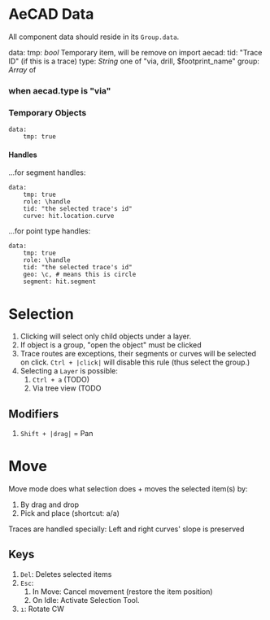 # AeCAD Data

All component data should reside in its `Group.data`.

data:
    tmp: *bool* Temporary item, will be remove on import
    aecad:
        tid: "Trace ID" (if this is a trace)
        type: *String* one of "via, drill, $footprint_name"
        group: *Array* of

### when aecad.type is "via"


### Temporary Objects

```
data:
    tmp: true
```

#### Handles

...for segment handles:
```
data:
    tmp: true
    role: \handle
    tid: "the selected trace's id"
    curve: hit.location.curve
```
...for point type handles:
```
data:
    tmp: true
    role: \handle
    tid: "the selected trace's id"
    geo: \c, # means this is circle
    segment: hit.segment
```

# Selection

1. Clicking will select only child objects under a layer.
2. If object is a group, "open the object" must be clicked
3. Trace routes are exceptions, their segments or curves will be selected on
    click. `Ctrl + |click|` will disable this rule (thus select the group.)
4. Selecting a `Layer` is possible:
    1. `Ctrl + a` (TODO)
    2. Via tree view (TODO

## Modifiers

1. `Shift + |drag|` = Pan

# Move

Move mode does what selection does + moves the selected item(s) by:

1. By drag and drop
2. Pick and place (shortcut: a/a)

Traces are handled specially: Left and right curves' slope is preserved

## Keys

1. `Del`: Deletes selected items
2. `Esc`:
    1. In Move: Cancel movement (restore the item position)
    2. On Idle: Activate Selection Tool.
3. `ı`: Rotate CW
